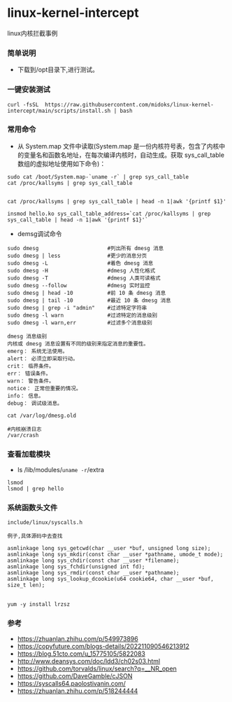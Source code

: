 # linux-kernel-intercept

linux内核拦截事例

### 简单说明

- 下载到/opt目录下,进行测试。


### 一键安装测试

```
curl -fsSL  https://raw.githubusercontent.com/midoks/linux-kernel-intercept/main/scripts/install.sh | bash
```


### 常用命令

- 从 System.map 文件中读取(System.map 是一份内核符号表，包含了内核中的变量名和函数名地址，在每次编译内核时，自动生成。获取 sys_call_table 数组的虚拟地址使用如下命令)： 

```
sudo cat /boot/System.map-`uname -r` | grep sys_call_table
cat /proc/kallsyms | grep sys_call_table


cat /proc/kallsyms | grep sys_call_table | head -n 1|awk '{printf $1}'

insmod hello.ko sys_call_table_address=`cat /proc/kallsyms | grep sys_call_table | head -n 1|awk '{printf $1}'`
```

- demsg调试命令

```
sudo dmesg 						#列出所有 dmesg 消息
sudo dmesg | less 				#更少的消息分页
sudo dmesg -L 					#着色 dmesg 消息
sudo dmesg -H 					#dmesg 人性化格式
sudo dmesg -T					#dmesg 人类可读格式
sudo dmesg --follow				#dmesg 实时监控
sudo dmesg | head -10			#前 10 条 dmesg 消息
sudo dmesg | tail -10			#最近 10 条 dmesg 消息
sudo dmesg | grep -i "admin" 	#过滤特定字符串
sudo dmesg -l warn 				#过滤特定的消息级别
sudo dmesg -l warn,err 			#过滤多个消息级别

dmesg 消息级别
内核或 dmesg 消息设置有不同的级别来指定消息的重要性。
emerg： 系统无法使用。
alert： 必须立即采取行动。
crit： 临界条件。
err： 错误条件。
warn： 警告条件。
notice： 正常但重要的情况。
info： 信息。
debug： 调试级消息。

cat /var/log/dmesg.old 

#内核崩溃日志
/var/crash

```

### 查看加载模块

- ls /lib/modules/`uname -r`/extra

```
lsmod
lsmod | grep hello
```

### 系统函数头文件
```
include/linux/syscalls.h

例子,具体源码中去查找

asmlinkage long sys_getcwd(char __user *buf, unsigned long size);
asmlinkage long sys_mkdir(const char __user *pathname, umode_t mode);
asmlinkage long sys_chdir(const char __user *filename);
asmlinkage long sys_fchdir(unsigned int fd);
asmlinkage long sys_rmdir(const char __user *pathname);
asmlinkage long sys_lookup_dcookie(u64 cookie64, char __user *buf, size_t len);
```

##
```
yum -y install lrzsz
```

### 参考
- https://zhuanlan.zhihu.com/p/549973896
- https://copyfuture.com/blogs-details/202211090546213912
- https://blog.51cto.com/u_15775105/5822083
- http://www.deansys.com/doc/ldd3/ch02s03.html
- https://github.com/torvalds/linux/search?q=__NR_open
- https://github.com/DaveGamble/cJSON
- https://syscalls64.paolostivanin.com/
- https://zhuanlan.zhihu.com/p/518244444
